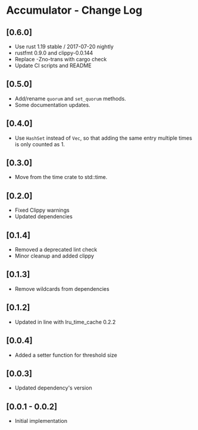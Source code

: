 # Accumulator - Change Log

## [0.6.0]
- Use rust 1.19 stable / 2017-07-20 nightly
- rustfmt 0.9.0 and clippy-0.0.144
- Replace -Zno-trans with cargo check
- Update CI scripts and README

## [0.5.0]
- Add/rename `quorum` and `set_quorum` methods.
- Some documentation updates.

## [0.4.0]
- Use `HashSet` instead of `Vec`, so that adding the same entry multiple times
  is only counted as 1.

## [0.3.0]
- Move from the time crate to std::time.

## [0.2.0]
- Fixed Clippy warnings
- Updated dependencies

## [0.1.4]
- Removed a deprecated lint check
- Minor cleanup and added clippy

## [0.1.3]
- Remove wildcards from dependencies

## [0.1.2]
- Updated in line with lru_time_cache 0.2.2

## [0.0.4]
- Added a setter function for threshold size

## [0.0.3]
- Updated dependency's version

## [0.0.1 - 0.0.2]
- Initial implementation
